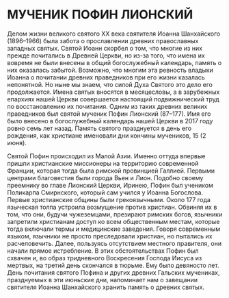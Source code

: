 # МУЧЕНИК ПОФИН ЛИОНСКИЙ

Делом жизни великого святого XX века святителя Иоанна Шанхайского (1896–1966) была забота о прославлении древних православных западных святых. Святой Иоанн скорбел о том, что многие из них прежде почитались в Древней Церкви, но из-за того, что имена их вовремя не были внесены в общий богослужебный календарь, память о них оказалась забытой. Возможно, что многим эта ревность владыки Иоанна о почитании древних праведников при его жизни казалась непонятной. Но ныне мы знаем, что силой Духа Святого это дело его продолжается. Имена святых вносятся в месяцесловы, а в зарубежных епархиях нашей Церкви совершается настоящий подвижнический труд по восстановлению их почитания. Одним из таких древних великих праведников был святой мученик Пофин Лионский (87–177). Имя его было внесено в богослужебный календарь нашей Церкви в 2017 году ровно семь лет назад. Память святого празднуется в день его рождения, как христиане именовали дни кончины мучеников, 15 (2 июня).

Святой Пофин происходил из Малой Азии. Именно оттуда впервые пришли христианские миссионеры на территорию современной Франции, которая тогда была римской провинцией Галлией. Первыми центрами благовестия были города Вьен и Лион. Подобно своему преемнику во главе Лионский Церкви, Иринею, Пофин был учеником Поликарпа Смирнского, который сам учился у Иоанна Богослова. Первые христианские общины были грекоязычными. Около 177 года языческая толпа устроила возмущение против христиан. Обвиняя их в том, что они, будучи чужеземцами, презирают римских богов, язычники запретили христианам доступ ко всем общественным местам, которые тогда включали термы и медицинские заведения. Говоря современным языком, язычники не просто преследовали христиан, но пытались их расчеловечить. Далее, пользуясь отсутствием местного правителя, они начали прямое истребление. В этих обстоятельствах Пофин был схвачен и, во образ тридневного Воскресения Господа Иисуса из мертвых, на третий день скончался в тюрьме. Ему было девяносто лет. День почитания святого Пофина и других древних Гальских мучениках, празднуемых в эти июньские дни, напоминает нам о завещании святителя Иоанна Шанхайского хранить память о древних святых.
